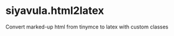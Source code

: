 siyavula.html2latex
===================

Convert marked-up html from tinymce to latex with custom classes